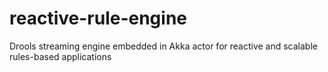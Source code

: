 # reactive-rule-engine
Drools streaming engine embedded in Akka actor for reactive and scalable rules-based applications
